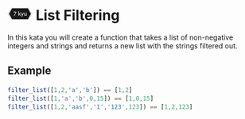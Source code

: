 # ![7kyu badge](../.codewars-badges/7kyu.png) List Filtering

In this kata you will create a function that takes a list of non-negative integers and strings and returns a new list with the strings filtered out.

## Example

```javascript
filter_list([1,2,'a','b']) == [1,2]
filter_list([1,'a','b',0,15]) == [1,0,15]
filter_list([1,2,'aasf','1','123',123]) == [1,2,123]
```